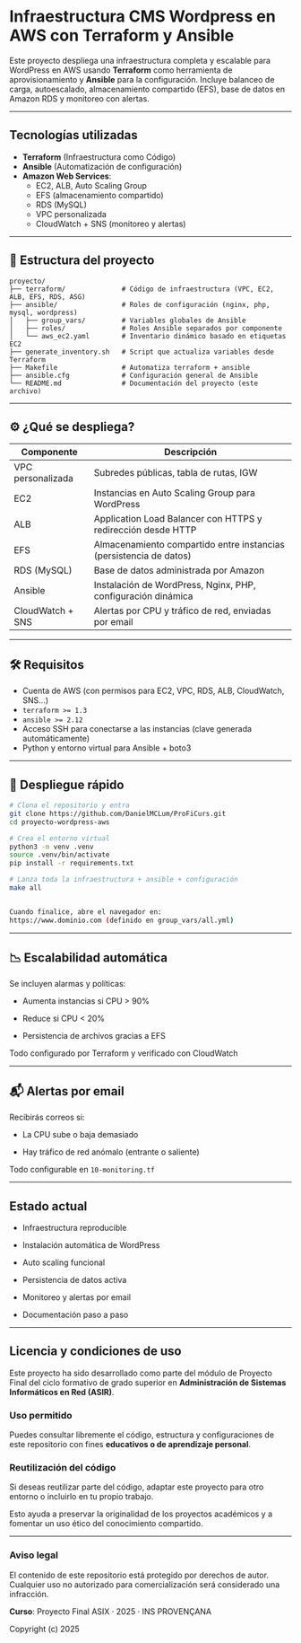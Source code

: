 # Infraestructura CMS Wordpress en AWS con Terraform y Ansible

Este proyecto despliega una infraestructura completa y escalable para WordPress en AWS usando **Terraform** como herramienta de aprovisionamiento y **Ansible** para la configuración. Incluye balanceo de carga, autoescalado, almacenamiento compartido (EFS), base de datos en Amazon RDS y monitoreo con alertas.

---

## Tecnologías utilizadas

- **Terraform** (Infraestructura como Código)
- **Ansible** (Automatización de configuración)
- **Amazon Web Services**:
  - EC2, ALB, Auto Scaling Group
  - EFS (almacenamiento compartido)
  - RDS (MySQL)
  - VPC personalizada
  - CloudWatch + SNS (monitoreo y alertas)

---

## 📁 Estructura del proyecto

```plaintext
proyecto/
├── terraform/              # Código de infraestructura (VPC, EC2, ALB, EFS, RDS, ASG)
├── ansible/                # Roles de configuración (nginx, php, mysql, wordpress)
│   ├── group_vars/         # Variables globales de Ansible
│   ├── roles/              # Roles Ansible separados por componente
│   └── aws_ec2.yaml        # Inventario dinámico basado en etiquetas EC2
├── generate_inventory.sh   # Script que actualiza variables desde Terraform
├── Makefile                # Automatiza terraform + ansible
├── ansible.cfg             # Configuración general de Ansible
└── README.md               # Documentación del proyecto (este archivo)
```

---

## ⚙️ ¿Qué se despliega?

| Componente        | Descripción |
|-------------------|-------------|
| VPC personalizada | Subredes públicas, tabla de rutas, IGW |
| EC2               | Instancias en Auto Scaling Group para WordPress |
| ALB               | Application Load Balancer con HTTPS y redirección desde HTTP |
| EFS               | Almacenamiento compartido entre instancias (persistencia de datos) |
| RDS (MySQL)       | Base de datos administrada por Amazon |
| Ansible           | Instalación de WordPress, Nginx, PHP, configuración dinámica |
| CloudWatch + SNS  | Alertas por CPU y tráfico de red, enviadas por email |

---

## 🛠️ Requisitos

- Cuenta de AWS (con permisos para EC2, VPC, RDS, ALB, CloudWatch, SNS...)
- `terraform >= 1.3`
- `ansible >= 2.12`
- Acceso SSH para conectarse a las instancias (clave generada automáticamente)
- Python y entorno virtual para Ansible + boto3

---

## 🧪 Despliegue rápido

```bash
# Clona el repositorio y entra
git clone https://github.com/DanielMCLum/ProFiCurs.git
cd proyecto-wordpress-aws

# Crea el entorno virtual
python3 -m venv .venv
source .venv/bin/activate
pip install -r requirements.txt

# Lanza toda la infraestructura + ansible + configuración
make all


Cuando finalice, abre el navegador en:
https://www.dominio.com (definido en group_vars/all.yml)

```

---

## 📉 Escalabilidad automática
Se incluyen alarmas y políticas:

* Aumenta instancias si CPU > 90%

* Reduce si CPU < 20%

* Persistencia de archivos gracias a EFS

Todo configurado por Terraform y verificado con CloudWatch

---

## 📬 Alertas por email
Recibirás correos si:

* La CPU sube o baja demasiado

* Hay tráfico de red anómalo (entrante o saliente)

Todo configurable en `10-monitoring.tf`

---

## Estado actual
* Infraestructura reproducible

* Instalación automática de WordPress

* Auto scaling funcional

* Persistencia de datos activa

* Monitoreo y alertas por email

* Documentación paso a paso


---

## Licencia y condiciones de uso

Este proyecto ha sido desarrollado como parte del módulo de Proyecto Final del ciclo formativo de grado superior en **Administración de Sistemas Informáticos en Red (ASIR)**.

### Uso permitido
Puedes consultar libremente el código, estructura y configuraciones de este repositorio con fines **educativos o de aprendizaje personal**.

### Reutilización del código
Si deseas reutilizar parte del código, adaptar este proyecto para otro entorno o incluirlo en tu propio trabajo.

Esto ayuda a preservar la originalidad de los proyectos académicos y a fomentar un uso ético del conocimiento compartido.

---

### Aviso legal

El contenido de este repositorio está protegido por derechos de autor.  
Cualquier uso no autorizado para comercialización será considerado una infracción.
 
**Curso**: Proyecto Final ASIX · 2025 · INS PROVENÇANA

Copyright (c) 2025 

